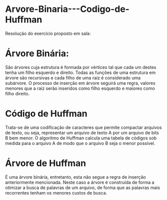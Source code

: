 # Arvore-Binaria---Codigo-de-Huffman
Resolução do exercício proposto em sala:
# Árvore Binária:
São árvores cuja estrutura é formada por vértices tal que cada um destes tenha um filho esquerdo e direito. Todas as funções de uma estrutura em árvore são recursivas e cada filho de uma raiz é considerado uma subárvore.
O processo de inserção em árvore seguirá uma regra, valores menores que a raiz serão inseridos como filho esquerdo e maiores como filho direito.
# Código de Huffman
Trata-se de uma codificação de caracteres que permite compactar arquivos de texto, ou seja, representar um arquivo de texto A por um arquivo de bits B bem menor. O algoritmo de Huffman calcula uma tabela de códigos sob medida para o arquivo A de modo que o arquivo B seja o menor possível.
# Árvore de Huffman
É uma árvore binária, entretanto, esta não segue a regra de inserção anteriormente mencionada. 
Neste caso a árvore é construída de forma a otimizar a busca de palavras de um arquivo, de forma que as palavras mais recorrentes tenham os menores custos de busca.

